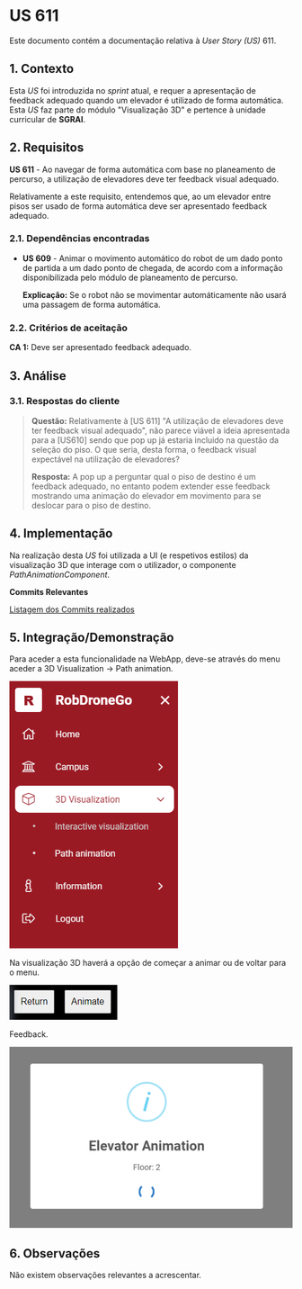 # US 611

Este documento contém a documentação relativa à *User Story (US)* 611.

## 1. Contexto

Esta *US* foi introduzida no *sprint* atual, e requer a apresentação de feedback adequado quando um elevador é utilizado de forma automática.
Esta *US* faz parte do módulo "Visualização 3D" e pertence à unidade curricular de **SGRAI**.

## 2. Requisitos

**US 611** - Ao navegar de forma automática com base no planeamento de percurso, a utilização de elevadores deve ter feedback visual adequado.

Relativamente a este requisito, entendemos que, ao um elevador entre pisos ser usado de forma automática deve ser apresentado feedback adequado.

### 2.1. Dependências encontradas

- **US 609** - Animar o movimento automático do robot de um dado ponto de partida a um dado ponto de chegada, de acordo com a informação disponibilizada pelo módulo de planeamento de percurso.

  **Explicação:** Se o robot não se movimentar automáticamente não usará uma passagem de forma automática.

### 2.2. Critérios de aceitação

**CA 1:** Deve ser apresentado feedback adequado.

## 3. Análise

### 3.1. Respostas do cliente

> **Questão:** Relativamente à [US 611] "A utilização de elevadores deve ter feedback visual adequado", não parece viável a ideia apresentada para a [US610] sendo que pop up já estaria 
> incluido na questão da seleção do piso. O que seria, desta forma, o feedback visual expectável na utilização de elevadores?
>
> **Resposta:** A pop up a perguntar qual o piso de destino é um feedback adequado, no entanto podem extender esse feedback mostrando uma animação do elevador em movimento para se 
> deslocar para o piso de destino.

## 4. Implementação

Na realização desta *US* foi utilizada a UI (e respetivos estilos) da visualização 3D que interage com o utilizador,
o componente *PathAnimationComponent*.

**Commits Relevantes**

[Listagem dos Commits realizados](https://1191296gg.atlassian.net/browse/S50-67)

## 5. Integração/Demonstração

Para aceder a esta funcionalidade na WebApp, deve-se através do menu aceder a 3D Visualization -> Path animation.

![Opção do menu para esta funcionalidade](IMG/menu_option.png)

Na visualização 3D haverá a opção de começar a animar ou de voltar para o menu.

![Butões](IMG/interaction_buttons.png)

Feedback.

![Feedback](IMG/elevator_animation_feedback.png)

## 6. Observações

Não existem observações relevantes a acrescentar.
